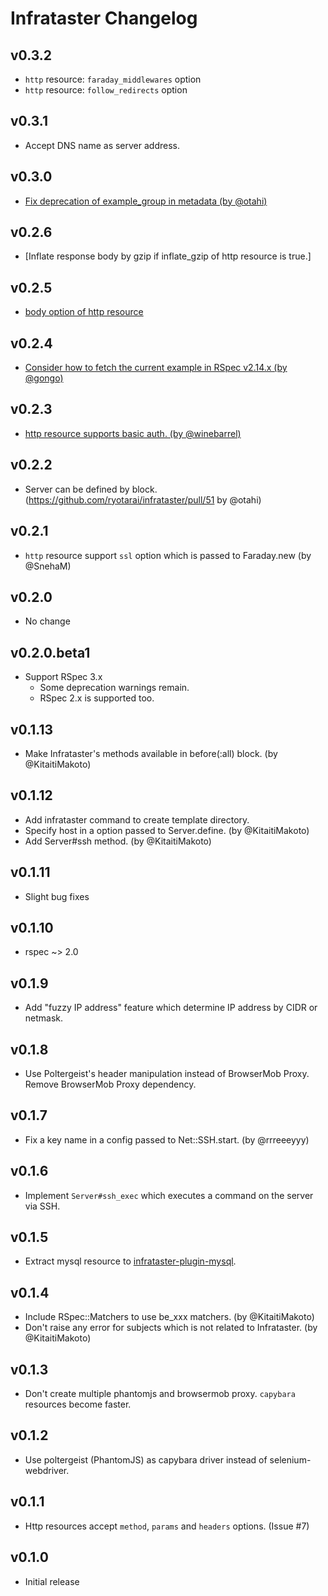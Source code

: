 # Infrataster Changelog

## v0.3.2

* `http` resource: `faraday_middlewares` option
* `http` resource: `follow_redirects` option

## v0.3.1

* Accept DNS name as server address.

## v0.3.0

* [Fix deprecation of example_group in metadata (by @otahi)](https://github.com/ryotarai/infrataster/pull/64)

## v0.2.6

* [Inflate response body by gzip if inflate_gzip of http resource is true.]

## v0.2.5

* [body option of http resource](https://github.com/ryotarai/infrataster/pull/57)

## v0.2.4

* [Consider how to fetch the current example in RSpec v2.14.x (by @gongo)](https://github.com/ryotarai/infrataster/pull/56)

## v0.2.3

* [http resource supports basic auth. (by @winebarrel)](https://github.com/ryotarai/infrataster/pull/54)

## v0.2.2

* Server can be defined by block. (https://github.com/ryotarai/infrataster/pull/51 by @otahi)

## v0.2.1

* `http` resource support `ssl` option which is passed to Faraday.new (by @SnehaM)

## v0.2.0

* No change

## v0.2.0.beta1

* Support RSpec 3.x
  * Some deprecation warnings remain.
  * RSpec 2.x is supported too.

## v0.1.13

* Make Infrataster's methods available in before(:all) block. (by @KitaitiMakoto)

## v0.1.12

* Add infrataster command to create template directory.
* Specify host in a option passed to Server.define. (by @KitaitiMakoto)
* Add Server#ssh method. (by @KitaitiMakoto)

## v0.1.11

* Slight bug fixes

## v0.1.10

* rspec ~> 2.0

## v0.1.9

* Add "fuzzy IP address" feature which determine IP address by CIDR or netmask.

## v0.1.8

* Use Poltergeist's header manipulation instead of BrowserMob Proxy. Remove BrowserMob Proxy dependency.

## v0.1.7

* Fix a key name in a config passed to Net::SSH.start. (by @rrreeeyyy)

## v0.1.6

* Implement `Server#ssh_exec` which executes a command on the server via SSH.

## v0.1.5

* Extract mysql resource to [infrataster-plugin-mysql](https://github.com/ryotarai/infrataster-plugin-mysql).

## v0.1.4

* Include RSpec::Matchers to use be_xxx matchers. (by @KitaitiMakoto)
* Don't raise any error for subjects which is not related to Infrataster. (by @KitaitiMakoto)

## v0.1.3

* Don't create multiple phantomjs and browsermob proxy. `capybara` resources become faster.

## v0.1.2

* Use poltergeist (PhantomJS) as capybara driver instead of selenium-webdriver.

## v0.1.1

* Http resources accept `method`, `params` and `headers` options. (Issue #7)

## v0.1.0

* Initial release
